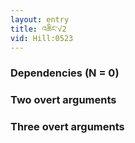 ```yaml
---
layout: entry
title: འཆིང་√2
vid: Hill:0523
---
```

### Dependencies (N = 0)


### Two overt arguments


### Three overt arguments
